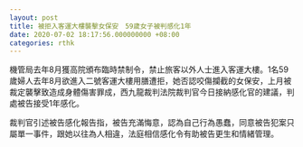 ```yaml
---
layout: post
title: 被拒入客運大樓襲擊女保安　59歲女子被判感化1年
date: 2020-07-02 18:17:56.000000000 +08:00
categories: rthk
---
```


機管局去年8月獲高院頒布臨時禁制令，禁止旅客以外人士進入客運大樓。1名59歲婦人去年8月欲進入二號客運大樓用膳遭拒，她否認咬傷攔截的女保安，上月被裁定襲擊致造成身體傷害罪成，西九龍裁判法院裁判官今日接納感化官的建議，判處被告接受1年感化。

裁判官引述被告感化報告指，被告充滿悔意，認為自己行為愚蠢，同意被告犯案只屬單一事件，跟她以往為人相違，法庭相信感化令有助被告更生和情緒管理。
